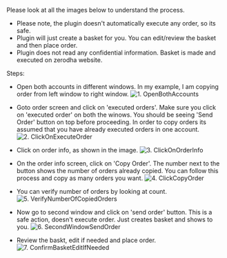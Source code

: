 Please look at all the images below to understand the process.
* Please note, the plugin doesn't automatically execute any order, so its safe.
* Plugin will just create a basket for you. You can edit/review the basket and then place order.
* Plugin does not read any confidential information. Basket is made and executed on zerodha website.

Steps:
* Open both accounts in different windows. In my example, I am copying order from left window to right window.
![1. OpenBothAccounts](https://dl.dropbox.com/s/smt2ipq4k8otbke/1.%20OpenBothAccounts.png?dl=0)


* Goto order screen and click on 'executed orders'. Make sure you click on 'executed order' on both the winows. You should be seeing 'Send Order' button on top before proceeding. In order to copy orders its assumed that you have already executed orders in one account.
![2. ClickOnExecuteOrder](https://dl.dropbox.com/s/o239lgh97wz4bgr/2.%20ClickOnExecuteOrder.png?dl=0)

* Click on order info, as shown in the image.
![3. ClickOnOrderInfo](https://dl.dropbox.com/s/qk4hc2ubp37939i/3.%20ClickOnOrderInfo.png?dl=0)

* On the order info screen, click on 'Copy Order'. The number next to the button shows the number of orders already copied. You can follow this process and copy as many orders you want.
![4. ClickCopyOrder](https://dl.dropbox.com/s/j4jh0gjgccdjzs2/4.%20ClickCopyOrder.png?dl=0)

* You can verify number of orders by looking at count.
![5. VerifyNumberOfCopiedOrders](https://dl.dropbox.com/s/8pvywhn8b2gxxc3/5.%20VerifyNumberOfCopiedOrders.png?dl=0)

* Now go to second window and click on 'send order' button. This is a safe action, doesn't execute order. Just creates basket and shows to you.
![6. SecondWindowSendOrder](https://dl.dropbox.com/s/2gvggzyeryknlld/6.%20SecondWindowSendOrder.png?dl=0)

* Review the baskt, edit if needed and place order. 
![7. ConfirmBasketEditIfNeeded](https://dl.dropbox.com/s/cnlde8u2ljdaqs4/7.%20ConfirmBasketEditIfNeeded.png?dl=0)